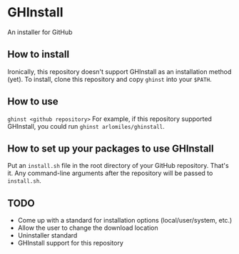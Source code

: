 # GHInstall
An installer for GitHub

## How to install
Ironically, this repository doesn't support GHInstall as an installation method (yet). To install, clone this repository and copy ```ghinst``` into your ```$PATH```.

## How to use
```ghinst <github repository>```
For example, if this repository supported GHInstall, you could run ```ghinst arlomiles/ghinstall```.

## How to set up your packages to use GHInstall
Put an ```install.sh``` file in the root directory of your GitHub repository. That's it. Any command-line arguments after the repository will be passed to ```install.sh```.

## TODO
- Come up with a standard for installation options (local/user/system, etc.)
- Allow the user to change the download location
- Uninstaller standard
- GHInstall support for this repository
